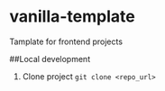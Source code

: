 # vanilla-template
Tamplate for frontend projects

##Local development
1. Clone project `git clone <repo_url>`
